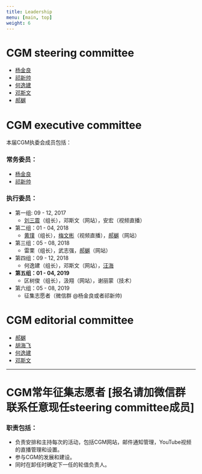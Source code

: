 ```yaml
---
title: Leadership
menu: [main, top]
weight: 6
---
```


# CGM steering committee
- [杨金良](http://jyanglab.com/)
- [祁新帅](http://xinshuaiqi.weebly.com/)
- [何逸建]()
- [邓斯文]()
- [郝樾](https://yueyvettehao.github.io/)

# CGM executive committee

本届CGM执委会成员包括：

### 常务委员：
- [杨金良](http://jyanglab.com/)
- [祁新帅](http://xinshuaiqi.weebly.com/)

### 执行委员：
- 第一组: 09 - 12, 2017
  - [刘三震](http://plantgenomics.ksu.edu/liulab)（组长），邓斯文（网站），安宏（视频直播）
- 第二组：01 - 04, 2018
  - [黄璞](https://scholar.google.com/citations?user=r5cGFI8AAAAJ&hl=en)（组长），[梅文彬](https://wenbinmei.github.io/)（视频直播），[郝樾](https://yueyvettehao.github.io/)（网站）
- 第三组：05 - 08, 2018
  - 雷栗（组长），武志强，[郝樾](https://yueyvettehao.github.io/)（网站）
- 第四组：09 - 12, 2018
  - 何逸建（组长），邓斯文（网站），[汪海](https://tangscholars.ciifad.cornell.edu/people/hai-wang/)
- **第五组：01 - 04, 2019**
  - 区树俊（组长），汲翔（网站），谢丽蒙（技术）
- 第六组：05 - 08, 2019
  - 征集志愿者（微信群 @杨金良或者祁新帅)

# CGM editorial committee
- [郝樾](https://yueyvettehao.github.io/)
- [胡海飞]()
- [何逸建]()
- [邓斯文]()

------------------

# CGM常年征集志愿者 [报名请加微信群联系任意现任steering committee成员]

### 职责包括：
- 负责安排和主持每次的活动，包括CGM网站，邮件通知管理，YouTube视频的直播管理和设置。
- 参与CGM的发展和建设。
- 同时在卸任时确定下一任的轮值负责人。

